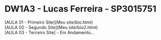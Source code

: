 # DW1A3 - Lucas Ferreira - SP3015751
[AULA 01 - Primeiro Site](Meu site/bio.html) <br>
[AULA 02 - Segundo Site](Meu site/bio2.html) <br>
[AULA 03 - Terceiro Site] - Em Andamento...
